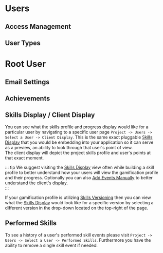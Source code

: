# Users

## Access Management

## User Types

# Root User

## Email Settings

## Achievements

## Skills Display / Client Display

You can see what the skills profile and progress display would like for a particular user by navigating to a specific user page ``Project -> Users -> Select a User -> Client Display``. 
This is the same exact pluggable [Skills Display](/skills-client/#skills-display) that you would be embedding into your application so it can serve as a preview, an ability to look through that user's point of view.  
The client display will depict the project skills profile and user's points at that exact moment. 

::: tip 
We suggest visiting the [Skills Display](/skills-client/#skills-display) view often while building a skill profile to better understand how your users will view the gamification profile and their progress. 
Optionally you can also [Add Events Manually](/dashboard/user-guide/skills.html#skills-versioning) to better understand the client's display.  
::: 

If your gamification profile is utilizing [Skills Versioning](/dashboard/user-guide/skills.html#skills-versioning) then you can view 
what the [Skills Display](/skills-client/#skills-display) would look like for a specific version by selecting a different version in the drop-down located on the top-right of the page. 

## Performed Skills

To see a history of a user's performed skill events please visit ``Project -> Users -> Select a User -> Performed Skills``. Furthermore you have the ability to remove a single skill event if needed.  
